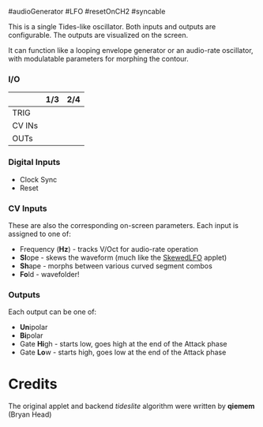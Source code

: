 #audioGenerator #LFO #resetOnCH2 #syncable 

This is a single Tides-like oscillator. Both inputs and outputs are configurable. The outputs are visualized on the screen.

It can function like a looping envelope generator or an audio-rate oscillator, with modulatable parameters for morphing the contour.

### I/O

|        | 1/3 | 2/4 |
| ------ | :-: | :-: |
| TRIG   |     |     |
| CV INs |     |     |
| OUTs   |     |     |


### Digital Inputs
* Clock Sync
* Reset

### CV Inputs
These are also the corresponding on-screen parameters.
Each input is assigned to one of:
* Frequency (**Hz**) - tracks V/Oct for audio-rate operation
* **Sl**ope - skews the waveform (much like the [SkewedLFO](https://github.com/Chysn/O_C-HemisphereSuite/wiki/Skewed-LFO) applet)
* **Sh**ape - morphs between various curved segment combos
* **Fo**ld - wavefolder!

### Outputs
Each output can be one of:
* **Un**ipolar
* **Bi**polar
* Gate **Hi**gh - starts low, goes high at the end of the Attack phase
* Gate **Lo**w - starts high, goes low at the end of the Attack phase

# Credits
The original applet and backend _tideslite_ algorithm were written by **qiemem** (Bryan Head)